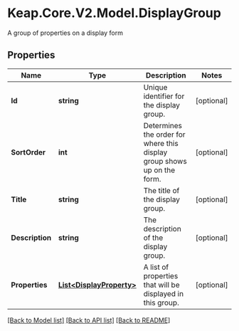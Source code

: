 # Keap.Core.V2.Model.DisplayGroup
A group of properties on a display form

## Properties

Name | Type | Description | Notes
------------ | ------------- | ------------- | -------------
**Id** | **string** | Unique identifier for the display group. | [optional] 
**SortOrder** | **int** | Determines the order for where this display group shows up on the form. | [optional] 
**Title** | **string** | The title of the display group. | [optional] 
**Description** | **string** | The description of the display group. | [optional] 
**Properties** | [**List&lt;DisplayProperty&gt;**](DisplayProperty.md) | A list of properties that will be displayed in this group. | [optional] 

[[Back to Model list]](../README.md#documentation-for-models) [[Back to API list]](../README.md#documentation-for-api-endpoints) [[Back to README]](../README.md)

